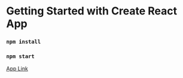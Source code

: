 # Getting Started with Create React App

### `npm install`

### `npm start`

[App Link](https://todolist-reactapp-5c6fc.web.app/)
